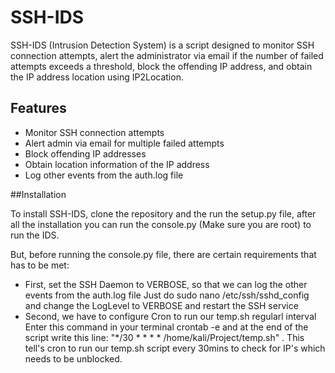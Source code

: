 # SSH-IDS

SSH-IDS (Intrusion Detection System) is a script designed to monitor SSH connection attempts, alert the administrator via email if the number of failed attempts exceeds a threshold, block the offending IP address, and obtain the IP address location using IP2Location.

## Features

- Monitor SSH connection attempts
- Alert admin via email for multiple failed attempts
- Block offending IP addresses
- Obtain location information of the IP address
- Log other events from the auth.log file

##Installation

To install SSH-IDS, clone the repository and the run the setup.py file, after all the installation you can run the console.py (Make sure you are root) to run the IDS.

But, before running the console.py file, there are certain requirements that has to be met:

- First, set the SSH Daemon to VERBOSE, so that we can log the other events from the auth.log file
       Just do sudo nano /etc/ssh/sshd_config and change the LogLevel to VERBOSE and restart the SSH service
- Second, we have to configure Cron to run our temp.sh regularl interval
       Enter this command in your terminal crontab -e and at the end of the script write this line: "*/30 * * * * /home/kali/Project/temp.sh" .
       This tell's cron to run our temp.sh script every 30mins to check for IP's which needs to be unblocked.
